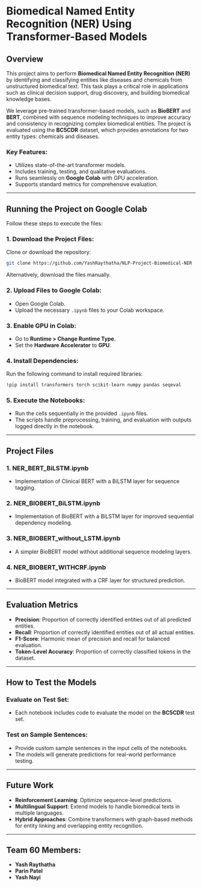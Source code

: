 # Biomedical Named Entity Recognition (NER) Using Transformer-Based Models

## Overview
This project aims to perform **Biomedical Named Entity Recognition (NER)** by identifying and classifying entities like diseases and chemicals from unstructured biomedical text. This task plays a critical role in applications such as clinical decision support, drug discovery, and building biomedical knowledge bases. 

We leverage pre-trained transformer-based models, such as **BioBERT** and **BERT**, combined with sequence modeling techniques to improve accuracy and consistency in recognizing complex biomedical entities. The project is evaluated using the **BC5CDR** dataset, which provides annotations for two entity types: chemicals and diseases.

### Key Features:
- Utilizes state-of-the-art transformer models.
- Includes training, testing, and qualitative evaluations.
- Runs seamlessly on **Google Colab** with GPU acceleration.
- Supports standard metrics for comprehensive evaluation.

---

## Running the Project on Google Colab
Follow these steps to execute the files:

### 1. Download the Project Files:
Clone or download the repository:
```bash
git clone https://github.com/YashRaythatha/NLP-Project-Biomedical-NER
```
Alternatively, download the files manually.

### 2. Upload Files to Google Colab:
- Open Google Colab.
- Upload the necessary `.ipynb` files to your Colab workspace.

### 3. Enable GPU in Colab:
- Go to **Runtime > Change Runtime Type**.
- Set the **Hardware Accelerator** to **GPU**.

### 4. Install Dependencies:
Run the following command to install required libraries:
```bash
!pip install transformers torch scikit-learn numpy pandas seqeval
```

### 5. Execute the Notebooks:
- Run the cells sequentially in the provided `.ipynb` files.
- The scripts handle preprocessing, training, and evaluation with outputs logged directly in the notebook.

---

## Project Files
### 1. **NER_BERT_BiLSTM.ipynb**
   - Implementation of Clinical BERT with a BiLSTM layer for sequence tagging.

### 2. **NER_BIOBERT_BiLSTM.ipynb**
   - Implementation of BioBERT with a BiLSTM layer for improved sequential dependency modeling.

### 3. **NER_BIOBERT_without_LSTM.ipynb**
   - A simpler BioBERT model without additional sequence modeling layers.

### 4. **NER_BIOBERT_WITHCRF.ipynb**
   - BioBERT model integrated with a CRF layer for structured prediction.

---

## Evaluation Metrics
- **Precision**: Proportion of correctly identified entities out of all predicted entities.
- **Recall**: Proportion of correctly identified entities out of all actual entities.
- **F1-Score**: Harmonic mean of precision and recall for balanced evaluation.
- **Token-Level Accuracy**: Proportion of correctly classified tokens in the dataset.

---

## How to Test the Models
### Evaluate on Test Set:
- Each notebook includes code to evaluate the model on the **BC5CDR** test set.

### Test on Sample Sentences:
- Provide custom sample sentences in the input cells of the notebooks. 
- The models will generate predictions for real-world performance testing.

---

## Future Work
- **Reinforcement Learning**: Optimize sequence-level predictions.
- **Multilingual Support**: Extend models to handle biomedical texts in multiple languages.
- **Hybrid Approaches**: Combine transformers with graph-based methods for entity linking and overlapping entity recognition.

---

## Team 60 Members:
- **Yash Raythatha**
- **Parin Patel**
- **Yash Nayi**
